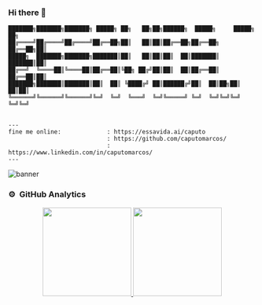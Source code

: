 
### Hi there 👋

```
███████╗███████╗███████╗ █████╗ ██╗   ██╗██╗██████╗  █████╗     █████╗ ██╗
██╔════╝██╔════╝██╔════╝██╔══██╗██║   ██║██║██╔══██╗██╔══██╗   ██╔══██╗██║
█████╗  ███████╗███████╗███████║██║   ██║██║██║  ██║███████║   ███████║██║
██╔══╝  ╚════██║╚════██║██╔══██║╚██╗ ██╔╝██║██║  ██║██╔══██║   ██╔══██║██║
███████╗███████║███████║██║  ██║ ╚████╔╝ ██║██████╔╝██║  ██║██╗██║  ██║██║
╚══════╝╚══════╝╚══════╝╚═╝  ╚═╝  ╚═══╝  ╚═╝╚═════╝ ╚═╝  ╚═╝╚═╝╚═╝  ╚═╝╚═╝
                                                                          
                      
---
fine me online:             : https://essavida.ai/caputo
                            : https://github.com/caputomarcos/
                            : https://www.linkedin.com/in/caputomarcos/
---                      
```

![banner](https://essavida.ai/statics/itacoa.png)
### ⚙️ &nbsp;GitHub Analytics

<p align="center">
<a href="https://github.com/caputomarcos">
  <img height="180em" src="https://github-readme-stats-eight-theta.vercel.app/api?username=caputomarcos&show_icons=true&theme=algolia&include_all_commits=true&count_private=true"/>
  <img height="180em" src="https://github-readme-stats-eight-theta.vercel.app/api/top-langs/?username=caputomarcos&layout=compact&langs_count=8&theme=algolia"/>
</a>
</p>

<!--
**caputomarcos/caputomarcos** is a ✨ _special_ ✨ repository because its `README.md` (this file) appears on your GitHub profile.

Here are some ideas to get you started:

- 🔭 I’m currently working on ...
- 🌱 I’m currently learning ...
- 👯 I’m looking to collaborate on ...
- 🤔 I’m looking for help with ...
- 💬 Ask me about ...
- 📫 How to reach me: ...
- 😄 Pronouns: ...
- ⚡ Fun fact: ...
-->


